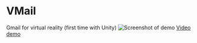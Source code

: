 # VMail
Gmail for virtual reality (first time with Unity)
![Screenshot of demo](http://i.imgur.com/NGAwSdJ.png)
[Video demo](https://goo.gl/photos/mSEKLqh8xSvfq8k58)
